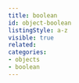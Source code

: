 ```yaml
---
title: boolean
id: object-boolean
listingStyle: a-z
visible: true
related:
categories:
- objects
- boolean
---
```

